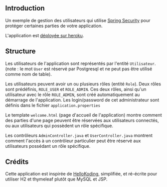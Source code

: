 ## Introduction

Un exemple de gestion des utilisateurs qui utilise
 [Spring Security](https://spring.io/projects/spring-security)
pour protéger certaines parties de votre application.

L'application est [déployée sur heroku](https://gestionutilisateurs.herokuapp.com/).

## Structure

Les utilisateurs de l'application sont représentés par l'entité `Utilisateur`. 
(note : le mot `User` est réservé par Postgresql et ne peut pas être utilisé comme nom de table).

Les utilisateurs peuvent avoir un ou plusieurs rôles (entité `Role`). Deux rôles sont prédéfinis, 
`ROLE_USER` et `ROLE_ADMIN`. Ces deux rôles, ainsi qu'un utilisateur avec le rôle `ROLE_ADMIN`, sont créé automatiquement au démarrage de l'application. 
Les login/password de cet administrateur sont définis dans le fichier `application.properties`

Le template `welcome.html` (page d'accueil de l'application) montre
comment des parties d'une page peuvent être réservées aux utilisateurs connectés,
ou aux utilisateurs qui possèdent un rôle spécifique.

Les contrôleurs `AdminController.java` et `UserController.java` montrent comment
l'accès à un contrôleur particulier peut être réservé aux utilisateurs possédant un rôle spécifique.

## Crédits
Cette application est inspirée de [HelloKoding](https://hellokoding.com/registration-and-login-example-with-spring-security-spring-boot-spring-data-jpa-hsql-jsp/),
simplifiée, et ré-écrite pour utiliser H2 et thymeleaf plutôt que MySQL et JSP.
